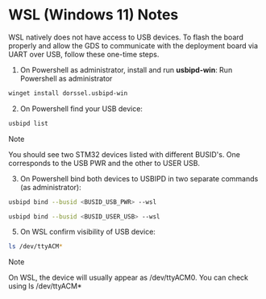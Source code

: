 # WSL (Windows 11) Notes
WSL natively does not have access to USB devices. To flash the board properly and allow the GDS to communicate with the deployment board via UART over USB, follow these one-time steps.

1. On Powershell as administrator, install and run **usbipd-win**:
Run Powershell as administrator
```sh
winget install dorssel.usbipd-win
```

2. On Powershell find your USB device:
```sh
usbipd list
```
> [!Note]
> You should see two STM32 devices listed with different BUSID's. One corresponds to the USB PWR and the other to USER USB.

3. On Powershell bind both devices to USBIPD in two separate commands (as administrator):
```sh
usbipd bind --busid <BUSID_USB_PWR> --wsl
```

```sh
usbipd bind --busid <BUSID_USER_USB> --wsl
```

5. On WSL confirm visibility of USB device:
```sh
ls /dev/ttyACM*
```
> [!Note]
> On WSL, the device will usually appear as /dev/ttyACM0. You can check using ls /dev/ttyACM*
